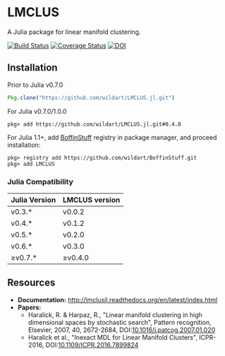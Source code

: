 # LMCLUS

A Julia package for linear manifold clustering.

[![Build Status](https://travis-ci.org/wildart/LMCLUS.jl.svg?branch=master)](https://travis-ci.org/wildart/LMCLUS.jl)
[![Coverage Status](https://coveralls.io/repos/wildart/LMCLUS.jl/badge.png?branch=master)](https://coveralls.io/r/wildart/LMCLUS.jl)
[![DOI](https://zenodo.org/badge/19164/wildart/LMCLUS.jl.svg)](https://zenodo.org/badge/latestdoi/19164/wildart/LMCLUS.jl)

## Installation

Prior to Julia v0.7.0

```julia
Pkg.clone("https://github.com/wildart/LMCLUS.jl.git")
```

For Julia v0.7.0/1.0.0
```
pkg> add https://github.com/wildart/LMCLUS.jl.git#0.4.0
```

For Julia 1.1+, add [BoffinStuff](https://github.com/wildart/BoffinStuff.git) registry in package manager, and proceed installation:

```
pkg> registry add https://github.com/wildart/BoffinStuff.git
pkg> add LMCLUS
```

### Julia Compatibility
| Julia Version | LMCLUS version |
|---------------|----------------|
|v0.3.*|v0.0.2|
|v0.4.*|v0.1.2|
|v0.5.*|v0.2.0|
|v0.6.*|v0.3.0|
|≥v0.7.*|≥v0.4.0|


## Resources
- **Documentation:** <http://lmclusjl.readthedocs.org/en/latest/index.html>
- **Papers:**
    - Haralick, R. & Harpaz, R., "Linear manifold clustering in high dimensional spaces by stochastic search", Pattern recognition, Elsevier, 2007, 40, 2672-2684, DOI:[10.1016/j.patcog.2007.01.020](http://dx.doi.org/10.1016/j.patcog.2007.01.020)
    - Haralick et al., "Inexact MDL for Linear Manifold Clusters", ICPR-2016, DOI:[10.1109/ICPR.2016.7899824](http://dx.doi.org/10.1109/ICPR.2016.7899824)